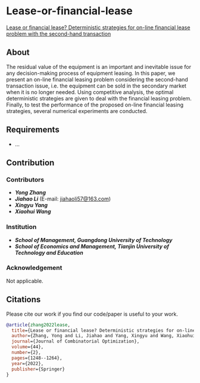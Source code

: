 # Lease-or-financial-lease
[Lease or financial lease? Deterministic strategies for on-line financial lease problem with the second-hand transaction](https://link.springer.com/article/10.1007/s10878-022-00886-7)

## About
The residual value of the equipment is an important and inevitable issue for any decision-making process of equipment leasing. In this paper, we present an on-line financial leasing problem considering the second-hand transaction issue, i.e. the equipment can be sold in the secondary market when it is no longer needed. Using competitive analysis, the optimal deterministic strategies are given to deal with the financial leasing problem. Finally, to test the performance of the proposed on-line financial leasing strategies, several numerical experiments are conducted.

## Requirements
* ...

## Contribution

### Contributors
* ***Yong Zhang***
* ***Jiahao Li*** (E-mail: [jiahaoli57@163.com](jiahaoli57@163.com))
* ***Xingyu Yang***
* ***Xiaohui Wang***

### Institution
* ***School of Management, Guangdong University of Technology***
* ***School of Economics and Management, Tianjin University of Technology and Education***

### Acknowledgement
Not applicable.

## Citations
Please cite our work if you find our code/paper is useful to your work.
```bibtex
@article{zhang2022lease,
  title={Lease or financial lease? Deterministic strategies for on-line financial lease problem with the second-hand transaction},
  author={Zhang, Yong and Li, Jiahao and Yang, Xingyu and Wang, Xiaohui},
  journal={Journal of Combinatorial Optimization},
  volume={44},
  number={2},
  pages={1248--1264},
  year={2022},
  publisher={Springer}
}
```
